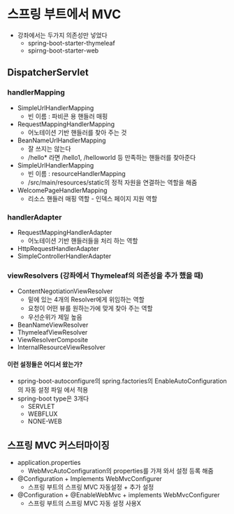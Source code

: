 # 스프링 부트에서 MVC

* 강좌에서는 두가지 의존성만 넣었다
  * spring-boot-starter-thymeleaf
  * spirng-boot-starter-web

## DispatcherServlet
### handlerMapping
* SimpleUrlHandlerMapping
  * 빈 이름 : 파비콘 용 핸들러 매핑 
* RequestMappingHandlerMapping
  * 어노테이션 기반 핸들러를 찾아 주는 것
* BeanNameUrlHandlerMapping
  * 잘 쓰지는 않는다
  * /hello* 라면 /hello1, /helloworld 등 만족하는 핸들러를 찾아준다
* SimpleUrlHandlerMapping
  * 빈 이름 : resourceHandlerMapping
  * /src/main/resources/static의 정적 자원을 연결하는 역할을 해줌
* WelcomePageHandlerMapping
  * 리소스 핸들러 매핑 역할 - 인덱스 페이지 지원 역할

### handlerAdapter
* RequestMappingHandlerAdapter
  * 어노테이션 기반 핸들러들을 처리 하는 역할
* HttpRequestHandlerAdapter
* SimpleControllerHandlerAdapter

### viewResolvers (강좌에서 Thymeleaf의 의존성을 추가 했을 때)
* ContentNegotiationViewResolver
  * 밑에 있는 4개의 Resolver에게 위임하는 역할 
  * 요청이 어떤 뷰를 원하는가에 맞게 찾아 주는 역할
  * 우선순위가 제일 높음
* BeanNameViewResolver
* ThymeleafViewResolver
* ViewResolverComposite
* InternalResourceViewResolver

#### 이런 설정들은 어디서 왔는가?
* spring-boot-autoconfigure의 spring.factories의 EnableAutoConfiguration의 자동 설정 파일 에서 적용
* spring-boot type은 3개다
  * SERVLET
  * WEBFLUX
  * NONE-WEB

## 스프링 MVC 커스터마이징
* application.properties
  * WebMvcAutoConfiguration의 properties를 가져 와서 설정 등록 해줌
* @Configuration + Implements WebMvcConfigurer
  * 스프링 부트의 스프링 MVC 자동설정 + 추가 설정
* @Configuration + @EnableWebMvc + implements WebMvcConfigurer
  * 스프링 부트의 스프링 MVC 자동 설정 사용X